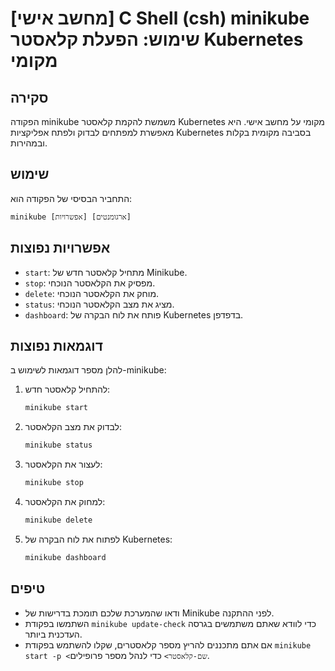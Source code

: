 # [מחשב אישי] C Shell (csh) minikube שימוש: הפעלת קלאסטר Kubernetes מקומי

## סקירה
הפקודה minikube משמשת להקמת קלאסטר Kubernetes מקומי על מחשב אישי. היא מאפשרת למפתחים לבדוק ולפתח אפליקציות Kubernetes בסביבה מקומית בקלות ובמהירות.

## שימוש
התחביר הבסיסי של הפקודה הוא:
```
minikube [אפשרויות] [ארגומנטים]
```

## אפשרויות נפוצות
- `start`: מתחיל קלאסטר חדש של Minikube.
- `stop`: מפסיק את הקלאסטר הנוכחי.
- `delete`: מוחק את הקלאסטר הנוכחי.
- `status`: מציג את מצב הקלאסטר הנוכחי.
- `dashboard`: פותח את לוח הבקרה של Kubernetes בדפדפן.

## דוגמאות נפוצות
להלן מספר דוגמאות לשימוש ב-minikube:

1. להתחיל קלאסטר חדש:
   ```bash
   minikube start
   ```

2. לבדוק את מצב הקלאסטר:
   ```bash
   minikube status
   ```

3. לעצור את הקלאסטר:
   ```bash
   minikube stop
   ```

4. למחוק את הקלאסטר:
   ```bash
   minikube delete
   ```

5. לפתוח את לוח הבקרה של Kubernetes:
   ```bash
   minikube dashboard
   ```

## טיפים
- ודאו שהמערכת שלכם תומכת בדרישות של Minikube לפני ההתקנה.
- השתמשו בפקודת `minikube update-check` כדי לוודא שאתם משתמשים בגרסה העדכנית ביותר.
- אם אתם מתכננים להריץ מספר קלאסטרים, שקלו להשתמש בפקודת `minikube start -p <שם-קלאסטר>` כדי לנהל מספר פרופילים.